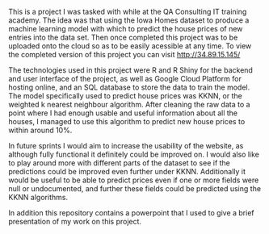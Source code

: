 This is a project I was tasked with while at the QA Consulting IT training academy. The idea was that using the Iowa Homes dataset to produce a machine learning model with which to predict the house prices of new entries into the data set. Then once completed this project was to be uploaded onto the cloud so as to be easily acessible at any time. To view the completed version of this project you can visit http://34.89.15.145/

The technologies used in this project were R and R Shiny for the backend and user interface of the project, as well as Google Cloud Platform for hosting online, and an SQL database to store the data to train the model. The model specifically used to predict house prices was KKNN, or the weighted k nearest neighbour algorithm. After cleaning the raw data to a point where I had enough usable and useful information about all the houses, I managed to use this algorithm to predict new house prices to within around 10%. 

In future sprints I would aim to increase the usability of the website, as although fully functional it definitely could be improved on. I would also like to play around more with different parts of the dataset to see if the predictions could be improved even further under KKNN. Additionally it would be useful to be able to predict prices even if one or more fields were null or undocumented, and further these fields could be predicted using the KKNN algorithms. 

In addition this repository contains a powerpoint that I used to give a brief presentation of my work on this project.
